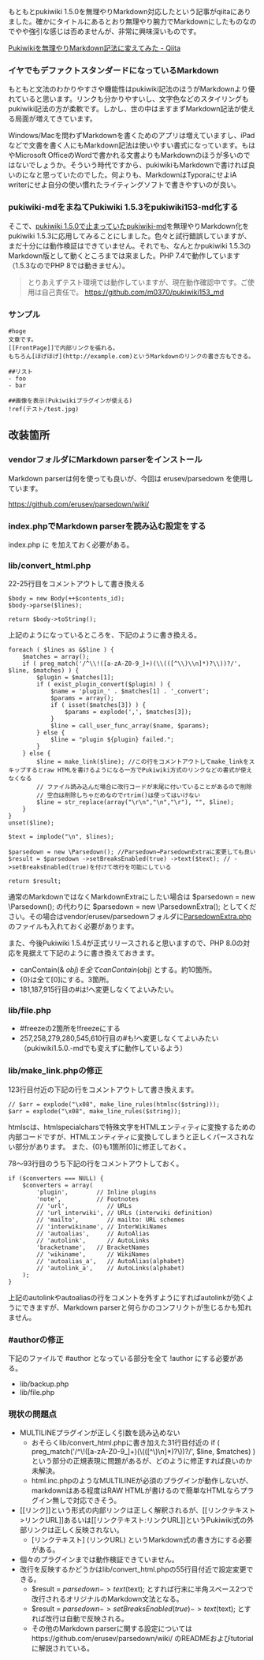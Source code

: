 もともとpukiwiki 1.5.0を無理やりMarkdown対応したという記事がqiitaにありました。確かにタイトルにあるとおり無理やり腕力でMarkdownにしたものなのでやや強引な感じは否めませんが、非常に興味深いものです。

[Pukiwikiを無理やりMarkdown記法に変えてみた - Qiita](https://qiita.com/devneko/items/fafac4ade37c9cb3d2f4)

### イヤでもデファクトスタンダードになっているMarkdown

もともと文法のわかりやすさや機能性はpukiwiki記法のほうがMarkdownより優れていると思います。リンクも分かりやすいし、文字色などのスタイリングもpukiwiki記法の方が柔軟です。しかし、世の中はますまずMarkdown記法が使える局面が増えてきています。

Windows/Macを問わずMarkdownを書くためのアプリは増えていますし、iPadなどで文書を書く人にもMarkdown記法は使いやすい書式になっています。もはやMicrosoft  OfficeのWordで書かれる文書よりもMarkdownのほうが多いのではないでしょうか。そういう時代ですから、pukiwikiもMarkdownで書ければ良いのになと思っていたのでした。何よりも、MarkdownはTyporaにせよiA writerにせよ自分の使い慣れたライティングソフトで書きやすいのが良い。

### pukiwiki-mdをまねてPukiwiki 1.5.3をpukiwiki153-md化する

そこで、[pukiwiki 1.5.0で止まっていたpukiwiki-md](https://github.com/dotneet/pukiwiki-md)を無理やりMarkdown化をpukiwiki 1.5.3に応用してみることにしました。色々と試行錯誤していますが、まだ十分には動作検証はできていません。それでも、なんとかpukiwiki  1.5.3のMarkdown版として動くところまでは来ました。PHP 7.4で動作しています（1.5.3なのでPHP 8では動きません）。

> とりあえずテスト環境では動作していますが、現在動作確認中です。ご使用は自己責任で。
>  https://github.com/m0370/pukiwiki153_md

### サンプル

```
#hoge
文章です。
[[FrontPage]]で内部リンクを張れる。
もちろん[ほげほげ](http://example.com)というMarkdownのリンクの書き方もできる。

##リスト
- foo
- bar

##画像を表示(Pukiwikiプラグインが使える)
!ref(テスト/test.jpg)
```

## 改装箇所[ ](https://oncologynote.com/?2a74686299#sceda08c)

### vendorフォルダにMarkdown parserをインストール[ ](https://oncologynote.com/?2a74686299#x59b2f9c)

Markdown parserは何を使っても良いが、今回は erusev/parsedown を使用しています。

https://github.com/erusev/parsedown/wiki/

### index.phpでMarkdown parserを読み込む設定をする

index.php に <?php require('vendor/autoload.php'); ?>を加えておく必要がある。

### lib/convert_html.php

22-25行目をコメントアウトして書き換える

```
$body = new Body(++$contents_id);
$body->parse($lines);
	
return $body->toString();
```

上記のようになっているところを、下記のように書き換える。

```
foreach ( $lines as &$line ) {
	$matches = array();
	if ( preg_match('/^\\!([a-zA-Z0-9_]+)(\\(([^\\)\\n]*)?\\))?/', $line, $matches) ) {
		$plugin = $matches[1];
		if ( exist_plugin_convert($plugin) ) {
			$name = 'plugin_' . $matches[1] . '_convert';
			$params = array();
			if ( isset($matches[3]) ) {
				$params = explode(',', $matches[3]);
			}
			$line = call_user_func_array($name, $params);
		} else {
			$line = "plugin ${plugin} failed.";
		}
	} else {
		$line = make_link($line); //この行をコメントアウトしてmake_linkをスキップするとraw HTMLを書けるようになる一方でPukiwiki方式のリンクなどの書式が使えなくなる
		// ファイル読み込んだ場合に改行コードが末尾に付いていることがあるので削除
		// 空白は削除しちゃだめなのでrtrim()は使ってはいけない
        $line = str_replace(array("\r\n","\n","\r"), "", $line);
	}
}
unset($line);

$text = implode("\n", $lines);

$parsedown = new \Parsedown(); //Parsedown→ParsedownExtraに変更しても良い
$result = $parsedown ->setBreaksEnabled(true) ->text($text); // ->setBreaksEnabled(true)を付けて改行を可能にしている

return $result;
```

通常のMarkdownではなくMarkdownExtraにしたい場合は $parsedown = new \Parsedown();  の代わりに $parsedown = new \ParsedownExtra();  としてください。その場合はvendor/erusev/parsedownフォルダに[ParsedownExtra.php](https://github.com/erusev/parsedown-extra)のファイルも入れておく必要があります。

また、今後Pukiwiki 1.5.4が正式リリースされると思いますので、PHP 8.0の対応を見据えて下記のように書き換えておきます。

- canContain(& $obj) を全て canContain($obj) とする。約10箇所。
- {0}は全て[0]にする。3箇所。
- 181,187,915行目の#は!へ変更しなくてよいみたい。

### lib/file.php

- \#freezeの2箇所を!freezeにする
- 257,258,279,280,545,610行目の#も!へ変更しなくてよいみたい（pukiwiki1.5.0.-mdでも変えずに動作しているよう）

### lib/make_link.phpの修正

123行目付近の下記の行をコメントアウトして書き換えます。

```
// $arr = explode("\x08", make_line_rules(htmlsc($string)));
$arr = explode("\x08", make_line_rules($string));
```

htmlscは、htmlspecialcharsで特殊文字をHTMLエンティティに変換するための内部コードですが、HTMLエンティティに変換してしまうと正しくパースされない部分があります。
 また、{0}も1箇所[0]に修正しておく。

78〜93行目のうち下記の行をコメントアウトしておく。

```
if ($converters === NULL) {
	$converters = array(
		'plugin',        // Inline plugins
		'note',          // Footnotes
		// 'url',           // URLs
		// 'url_interwiki', // URLs (interwiki definition)
		// 'mailto',        // mailto: URL schemes
		// 'interwikiname', // InterWikiNames
		// 'autoalias',     // AutoAlias
		// 'autolink',      // AutoLinks
		'bracketname',   // BracketNames
		// 'wikiname',      // WikiNames
		// 'autoalias_a',   // AutoAlias(alphabet)
		// 'autolink_a',    // AutoLinks(alphabet)
	);
}
```

上記のautolinkやautoaliasの行をコメントを外すようにすればautolinkが効くようにできますが、Markdown parserと何らかのコンフリクトが生じるかも知れません。

### #authorの修正

下記のファイルで #author となっている部分を全て !author にする必要がある。

- lib/backup.php
- lib/file.php

### 現状の問題点

- MULTILINEプラグインが正しく引数を読み込めない
  - おそらくlib/convert_html.phpに書き加えた31行目付近の if ( preg_match('/^\\!([a-zA-Z0-9_]+)(\\(([^\\)\\n]*)?\\))?/', $line,  $matches) ) という部分の正規表現に問題があるが、どのように修正すれば良いのか未解決。
  - html.inc.phpのようなMULTILINEが必須のプラグインが動作しないが、markdownはある程度はRAW HTMLが書けるので簡単なHTMLならプラグイン無しで対応できそう。
- [[リンク]]という形式の内部リンクは正しく解釈されるが、[[リンクテキスト>リンクURL]]あるいは[[リンクテキスト:リンクURL]]というPukiwiki式の外部リンクは正しく反映されない。
  - [リンクテキスト] (リンクURL) というMarkdown式の書き方にする必要がある。
- 個々のプラグインまでは動作検証できていません。
- 改行を反映するかどうかはlib/convert_html.phpの55行目付近で設定変更できる。
  - $result = $parsedown->text($text); とすれば行末に半角スペース2つで改行されるオリジナルのMarkdown文法となる。
  - $result = $parsedown ->setBreaksEnabled(true) ->text($text); とすれば改行は自動で反映される。
  - その他のMarkdown parserに関する設定についてはhttps://github.com/erusev/parsedown/wiki/ のREADMEおよびtutorialに解説されている。

